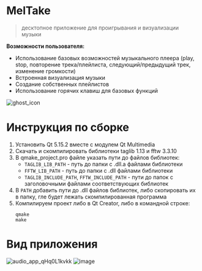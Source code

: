# MelTake
> десктопное приложение для проигрывания и визуализации музыки

**Возможности пользователя:** 
- Использование базовых возможностей музыкального плеера (play, stop, повторение трека/плейлиста, следующий/предыдущий трек, изменение громкости)
- Встроенная визуализация музыки
- Создание собственных плейлистов
- Использование горячих клавиш для базовых функций

![ghost_icon](https://github.com/B-E-D-A/audio-app-MelTake/assets/112130616/96c7d71a-d39c-4777-8bf6-d56edbb25ed7)

# Инструкция по сборке

1) Установить Qt 5.15.2 вместе с модулем Qt Multimedia
1) Скачать и скомпилировать библиотеки taglib 1.13 и fftw 3.3.10
1) В qmake_project.pro файле указать пути до файлов библиотек:
	- `TAGLIB_LIB_PATH` - путь до папки с .dll.a файлами библиотеки
	- `FFTW_LIB_PATH` - путь до папки с .dll файлами библиотеки
	- `TAGLIB_INCLUDE_PATH`, `FFTW_INCLUDE_PATH` - пути до папок с заголовочными файлами соответствующих библиотек
1) В `PATH` добавить пути до .dll файлов библиотек, либо скопировать их в папку, гле будет лежать скомпилированная программа
1) Компилируем проект либо в Qt Creator, либо в командной строке:
	```
	qmake
	make
	```
# Вид приложения
![audio_app_qHq0L1kvkk](https://github.com/B-E-D-A/audio-app-MelTake/assets/52651781/0ba50155-c0d1-4b62-9f70-683440b77398)
 ![image](https://github.com/B-E-D-A/audio-app-MelTake/assets/112130616/d827d023-f691-4508-8539-83600a85d687) 

 
